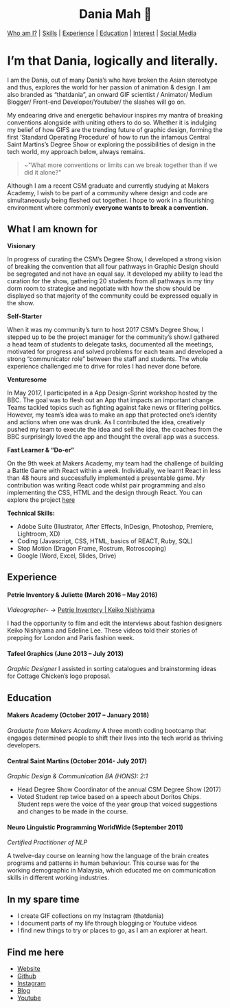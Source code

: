 <h1 align="center">
  Dania Mah 🌺
</h1>

<a href="#">[Who am I?](#i'm-that-dania)</a> |
<a href="#">[Skills](#what-i-am-known-for)</a> |
<a href="#">[Experience](#experience)</a> |
<a href="#">[Education](#education)</a> |
<a href="#">[Interest](#in-my-spare-time)</a> |
<a href="#">[Social Media](#find-me-here)</a> 

# I’m that Dania, logically and literally.
I am the Dania, out of many Dania’s who have broken the Asian stereotype and 
thus, explores the world for her passion of animation & design. I am also branded
as “thatdania”, an onward GIF scientist / Animator/ Medium Blogger/ Front-end 
Developer/Youtuber/ the slashes will go on.

My endearing drive and energetic behaviour inspires my mantra of
breaking conventions alongside with uniting others to do so. Whether
it is indulging my belief of how GIFS are the trending future of graphic
design, forming the first ‘Standard Operating Procedure’ of how to run
the infamous Central Saint Martins’s Degree Show or exploring the
possibilities of design in the tech world, my approach below, always remains.

> ~"What more conventions or limits can we break together than if we did it alone?"

Although I am a recent CSM graduate and currently studying at
Makers Academy, I wish to be part of a community where design
and code are simultaneously being fleshed out together.
I hope to work in a flourishing environment where commonly
**everyone wants to break a convention.**

## What I am known for

**Visionary**

In progress of curating the CSM’s Degree Show, I developed a strong
vision of breaking the convention that all four pathways in Graphic
Design should be segregated and not have an equal say. It developed
my ability to lead the curation for the show, gathering 20 students
from all pathways in my tiny dorm room to strategise and negotiate
with how the show should be displayed so that majority of the 
community could be expressed equally in the show.

**Self-Starter**

When it was my community’s turn to host 2017 CSM’s Degree Show, I
stepped up to be the project manager for the community’s show.I
gathered a head team of students to delegate tasks, documented
all the meetings, motivated for progress and solved problems for
each team and developed a strong “communicator role” between the
staff and students. The whole experience challenged me to drive for
roles I had never done before.

**Venturesome**

In May 2017, I participated in a App Design-Sprint workshop
hosted by the BBC. The goal was to flesh out an App that impacts
an important change. Teams tackled topics such as fighting against
fake news or filtering politics. However, my team’s idea was to
make an app that protected one’s identity and actions when one
was drunk. As I contributed the idea, creatively pushed my team
to execute the idea and sell the idea, the coaches from the BBC 
surprisingly loved the app and thought the overall app was a success.

**Fast Learner & “Do-er”**

On the 9th week at Makers Academy, my team had the challenge of building a Battle Game with React within a week.
 Individually, we learnt React in less than 48 hours and successfully implemented a presentable game. My contribution
 was writing React code whilst pair programming and also implementing the CSS, HTML and the design through React. You
 can explore the project [here](https://github.com/thatdania/Trangressions)

**Technical Skills:**
- Adobe Suite (Illustrator, After Effects, InDesign, Photoshop, Premiere, Lightroom, XD)
- Coding (Javascript, CSS, HTML, basics of REACT, Ruby, SQL)
- Stop Motion (Dragon Frame, Rostrum, Rotroscoping)
- Google (Word, Excel, Slides, Drive)

## Experience
#### Petrie Inventory & Juliette  (March 2016 – May 2016)
*Videographer-* → [Petrie Inventory | Keiko Nishiyama](http://www.petrieinventory.com/keiko-nishiyama)

I had the opportunity to film and edit the interviews about fashion designers
Keiko Nishiyama and Edeline Lee. These videos told their stories of prepping
for London and Paris fashion week.

#### Tafeel Graphics (June 2013 – July 2013)
*Graphic Designer*
I assisted in sorting catalogues and brainstorming ideas for Cottage Chicken’s logo proposal.

## Education

#### Makers Academy (October 2017 – January 2018)
*Graduate from Makers Academy*
A three month coding bootcamp that engages determined people to shift their lives into the tech world
as thriving developers.

#### Central Saint Martins (October 2014- July 2017)
  *Graphic Design & Communication BA (HONS): 2:1*
- Head Degree Show Coordinator of the annual CSM Degree Show (2017)
- Voted Student rep twice based on a speech about Doritos Chips. Student reps were the voice of
  the year group that voiced suggestions and changes to be made in the course.

#### Neuro Linguistic Programming WorldWide (September 2011)
  *Certified Practitioner of NLP*

 A twelve-day course on learning how the language of the brain
 creates programs and patterns in human behaviour. This course was
 for the working demographic in Malaysia, which educated me on
 communication skills in different working industries.

## In my spare time
- I create GIF collections on my Instagram (thatdania)
- I document parts of my life through blogging or Youtube videos
- I find new things to try or places to go, as I am an explorer at heart.

## Find me here
- [Website](www.thatdania.com)
- [Github](https://github.com/thatdania)
- [Instagram](https://www.instagram.com/thatdania)
- [Blog](https://medium.com/@thatdania)
- [Youtube](https://www.youtube.com/user/DreamerDans)

